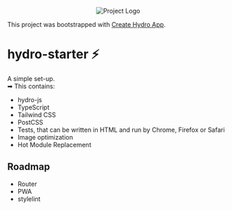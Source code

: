 <p align="center"><img src="https://images.unsplash.com/photo-1533167649158-6d508895b680?ixlib=rb-1.2.1&auto=format&fit=crop&w=1189&q=80" alt="Project Logo"></p>

This project was bootstrapped with [Create Hydro App](https://github.com/Krutsch/create-hydro-app).

# hydro-starter ⚡️

A simple set-up.<br>
➡ This contains:

- hydro-js
- TypeScript
- Tailwind CSS
- PostCSS
- Tests, that can be written in HTML and run by Chrome, Firefox or Safari
- Image optimization
- Hot Module Replacement

## Roadmap

- Router
- PWA
- stylelint
